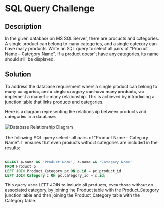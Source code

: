 # SQL Query Challenge

## Description

In the given database on MS SQL Server, there are products and categories. A single product can belong to many categories, and a single category can have many products. Write an SQL query to select all pairs of "Product Name – Category Name". If a product doesn't have any categories, its name should still be displayed.


## Solution

To address the database requirement where a single product can belong to many categories, and a single category can have many products, we implement a many-to-many relationship. This is achieved by introducing a junction table that links products and categories.

Here is a diagram representing the relationship between products and categories in a database:
<br><br>
![Database Relationship Diagram](https://kroki.io/graphviz/svg/eNqdjzELwjAQhff-iiOrWnCtxMXBxUFci8iZHE2wJuGsitT-d1tIKVVEcHt8j-8dp23BGAysoU6A0Z20ZbnZLRJwXhPkF4OBJJPyrPct3bLXV1VBXuKRSinqCJ4TsDoD67rk8EwZ3JCVQW5E562wosLzYxB78suMBw6fC-9N64eIhkUVyx6NRmG2_L4_T1MnpoDM_m4ItRSqTeNv_vObF0yFgWA=)
<br><br>
The following SQL query selects all pairs of "Product Name – Category Name". It ensures that even products without categories are included in the results:
<br><br>

```sql
SELECT p.name AS 'Product Name', c.name AS 'Category Name'
FROM Product p
LEFT JOIN Product_Category pc ON p.id = pc.product_id
LEFT JOIN Category c ON pc.category_id = c.id;
```

This query uses LEFT JOIN to include all products, even those without an associated category, by joining the Product table with the Product_Category junction table and then joining the Product_Category table with the Category table.